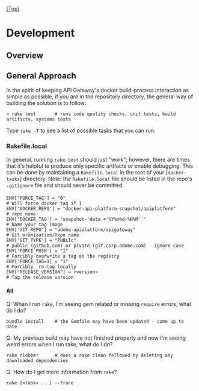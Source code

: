 [\[Top\]](../README.md)

# Development

## Overview

## General Approach

In the spirit of keeping API Gateway's docker build-process interaction as simple as possible, if you are in the repository directory, the general way of building the solution is to follow:

```
> rake test       # runs code quality checks, unit tests, build artifacts, systems tests
```

Type `rake -T` to see a list of possible tasks that you can run.

### Rakefile.local

In general, running `rake test` should just "work"; however, there are times that it's helpful to produce only specific artifacts or enable debugging.  This can be done by maintaining a `Rakefile.local` in the root of your [`docker-tasks`] directory. Note: the `Rakefile.local` file should be listed in the repo's `.gitignore` file and should never be committed.

#### 

```
ENV["FORCE_TAG"] = "0"                                                 # Will force docker tag if 1
ENV['DOCKER_REPO'] = "docker-api-platform-snapshot/apiplatform"        # repo name 
ENV['DOCKER_TAG'] = "snapshot-`date +'%Y%m%d-%H%M'`"                   # Name your tag image
ENV['GIT_REPO'] = "adobe-apiplatform/apigateway"                       # Git oranization/Repo name 
ENV['GIT_TYPE'] = "PUBLIc"                                             # public (github.com) or pivate (git.corp.adobe.com) - ignore case
ENV['FORCE_PUSH'] = "1"                                                # Forcibly overwrite a tag on the registry
ENV['FORCE_TAG=1] = "1"                                                # Forcibly  re-tag locally
ENV["RELEASE_VERSION"] = <version>                                     # Tag the release version
```

#### All

Q: When I run `rake`, I'm seeing gem related or missing `require` errors, what do I do?

```
bundle install    # the Gemfile may have been updated - come up to date
```

Q: My previous build may have not finished properly and now I'm seeing weird errors when I run rake, what do I do?

```
rake clobber      # does a rake clean followed by deleting any downloaded dependencies 
```

Q: How do I get more information from `rake`?

```
rake [<task> ...] --trace
```

